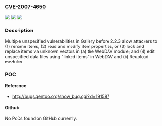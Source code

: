 ### [CVE-2007-4650](https://cve.mitre.org/cgi-bin/cvename.cgi?name=CVE-2007-4650)
![](https://img.shields.io/static/v1?label=Product&message=n%2Fa&color=blue)
![](https://img.shields.io/static/v1?label=Version&message=n%2Fa&color=blue)
![](https://img.shields.io/static/v1?label=Vulnerability&message=n%2Fa&color=brighgreen)

### Description

Multiple unspecified vulnerabilities in Gallery before 2.2.3 allow attackers to (1) rename items, (2) read and modify item properties, or (3) lock and replace items via unknown vectors in (a) the WebDAV module; and (4) edit unspecified data files using "linked items" in WebDAV and (b) Reupload modules.

### POC

#### Reference
- http://bugs.gentoo.org/show_bug.cgi?id=191587

#### Github
No PoCs found on GitHub currently.

